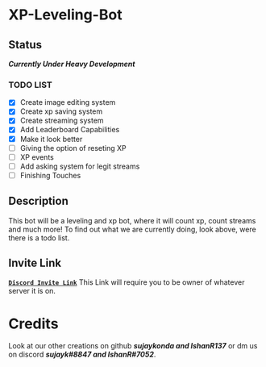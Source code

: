 # XP-Leveling-Bot
## Status
***Currently Under Heavy Development***
### TODO LIST
- [x] Create image editing system
- [x] Create xp saving system
- [x] Create streaming system 
- [x] Add Leaderboard Capabilities
- [x] Make it look better
- [ ] Giving the option of reseting XP
- [ ] XP events
- [ ] Add asking system for legit streams
- [ ] Finishing Touches
## Description
This bot will be a leveling and xp bot, where it will count xp, count streams and much more! 
To find out what we are currently doing, look above, were there is a todo list.
## Invite Link
[**`Discord Invite Link`**](https://discordapp.com/oauth2/authorize?client_id=691738645417164920&scope=bot&permissions=8)
This Link will require you to be owner of whatever server it is on.
# Credits
Look at our other creations on github
***sujaykonda and IshanR137***
or dm us on discord
***sujayk#8847 and IshanR#7052***.
